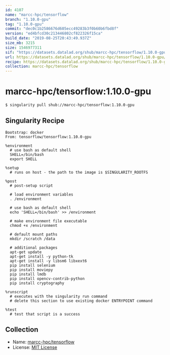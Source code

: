 ```yaml
---
id: 4107
name: "marcc-hpc/tensorflow"
branch: "1.10.0-gpu"
tag: "1.10.0-gpu"
commit: "dec0c1b2586676d605ecc49283b3f0b60b6fbd8f"
version: "ed4bfcd30c213446802cf822326f15ca"
build_date: "2019-08-25T20:43:49.937Z"
size_mb: 3215
size: 1546977311
sif: "https://datasets.datalad.org/shub/marcc-hpc/tensorflow/1.10.0-gpu/2019-08-25-dec0c1b2-ed4bfcd3/ed4bfcd30c213446802cf822326f15ca.simg"
url: https://datasets.datalad.org/shub/marcc-hpc/tensorflow/1.10.0-gpu/2019-08-25-dec0c1b2-ed4bfcd3/
recipe: https://datasets.datalad.org/shub/marcc-hpc/tensorflow/1.10.0-gpu/2019-08-25-dec0c1b2-ed4bfcd3/Singularity
collection: marcc-hpc/tensorflow
---
```


# marcc-hpc/tensorflow:1.10.0-gpu

```bash
$ singularity pull shub://marcc-hpc/tensorflow:1.10.0-gpu
```

## Singularity Recipe

```singularity
Bootstrap: docker
From: tensorflow/tensorflow:1.10.0-gpu

%environment
  # use bash as default shell
  SHELL=/bin/bash
  export SHELL

%setup
  # runs on host - the path to the image is $SINGULARITY_ROOTFS

%post
  # post-setup script

  # load environment variables
  . /environment

  # use bash as default shell
  echo 'SHELL=/bin/bash' >> /environment

  # make environment file executable
  chmod +x /environment

  # default mount paths
  mkdir /scratch /data 

  # additional packages
  apt-get update
  apt-get install -y python-tk
  apt-get install -y libsm6 libxext6
  pip install selenium
  pip install moviepy
  pip install lmdb
  pip install opencv-contrib-python
  pip install cryptography

%runscript
  # executes with the singularity run command
  # delete this section to use existing docker ENTRYPOINT command

%test
  # test that script is a success
```

## Collection

 - Name: [marcc-hpc/tensorflow](https://github.com/marcc-hpc/tensorflow)
 - License: [MIT License](https://api.github.com/licenses/mit)

